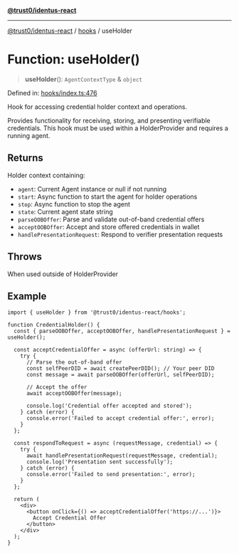 [**@trust0/identus-react**](../../README.md)

***

[@trust0/identus-react](../../README.md) / [hooks](../README.md) / useHolder

# Function: useHolder()

> **useHolder**(): `AgentContextType` & `object`

Defined in: [hooks/index.ts:476](https://github.com/trust0-project/identus/blob/5b43368a7bb6070ac216d840cfd9b05d5b51c76b/packages/identus-react/src/hooks/index.ts#L476)

Hook for accessing credential holder context and operations.

Provides functionality for receiving, storing, and presenting verifiable credentials.
This hook must be used within a HolderProvider and requires a running agent.

## Returns

Holder context containing:
  - `agent`: Current Agent instance or null if not running
  - `start`: Async function to start the agent for holder operations
  - `stop`: Async function to stop the agent
  - `state`: Current agent state string
  - `parseOOBOffer`: Parse and validate out-of-band credential offers
  - `acceptOOBOffer`: Accept and store offered credentials in wallet
  - `handlePresentationRequest`: Respond to verifier presentation requests

## Throws

When used outside of HolderProvider

## Example

```tsx
import { useHolder } from '@trust0/identus-react/hooks';

function CredentialHolder() {
  const { parseOOBOffer, acceptOOBOffer, handlePresentationRequest } = useHolder();
  
  const acceptCredentialOffer = async (offerUrl: string) => {
    try {
      // Parse the out-of-band offer
      const selfPeerDID = await createPeerDID(); // Your peer DID
      const message = await parseOOBOffer(offerUrl, selfPeerDID);
      
      // Accept the offer
      await acceptOOBOffer(message);
      
      console.log('Credential offer accepted and stored');
    } catch (error) {
      console.error('Failed to accept credential offer:', error);
    }
  };
  
  const respondToRequest = async (requestMessage, credential) => {
    try {
      await handlePresentationRequest(requestMessage, credential);
      console.log('Presentation sent successfully');
    } catch (error) {
      console.error('Failed to send presentation:', error);
    }
  };
  
  return (
    <div>
      <button onClick={() => acceptCredentialOffer('https://...')}>
        Accept Credential Offer
      </button>
    </div>
  );
}
```
